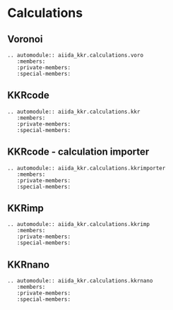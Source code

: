 # Calculations

## Voronoi

```{eval-rst}
.. automodule:: aiida_kkr.calculations.voro
   :members:
   :private-members:
   :special-members:
```

## KKRcode

```{eval-rst}
.. automodule:: aiida_kkr.calculations.kkr
   :members:
   :private-members:
   :special-members:
```

## KKRcode - calculation importer

```{eval-rst}
.. automodule:: aiida_kkr.calculations.kkrimporter
   :members:
   :private-members:
   :special-members:
```

## KKRimp

```{eval-rst}
.. automodule:: aiida_kkr.calculations.kkrimp
   :members:
   :private-members:
   :special-members:
```

## KKRnano

```{eval-rst}
.. automodule:: aiida_kkr.calculations.kkrnano
   :members:
   :private-members:
   :special-members:
```
